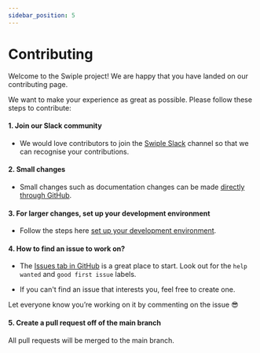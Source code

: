 ```yaml
---
sidebar_position: 5
---
```


# Contributing

Welcome to the Swiple project! We are happy that you have landed on our contributing page.

We want to make your experience as great as possible. Please follow these steps to contribute:

#### 1. Join our Slack community

* We would love contributors to join the [Swiple Slack](https://join.slack.com/t/swiple/shared_invite/zt-1cssnt7k0-51zMQENDhFiDMW2k1jA75g) channel so that we can recognise your contributions.

#### 2. Small changes

* Small changes such as documentation changes can be made [directly through GitHub](https://github.com/Swiple/swiple/blob/main/docs/docs/contributing.md).

#### 3. For larger changes, set up your development environment
* Follow the steps here [set up your development environment](getting-started/start-developing).


#### 4. How to find an issue to work on?

* The [Issues tab in GitHub](https://github.com/Swiple/swiple/issues) is a great place to start. Look out for the `help wanted` and `good first issue` labels. 

* If you can't find an issue that interests you, feel free to create one.

Let everyone know you’re working on it by commenting on the issue 😎

#### 5. Create a pull request off of the main branch
All pull requests will be merged to the main branch.